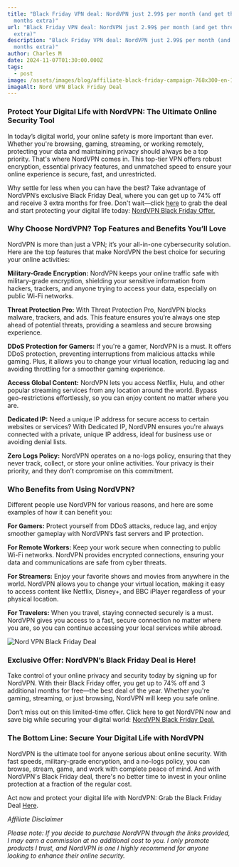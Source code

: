 ```yaml
---
title: "Black Friday VPN deal: NordVPN just 2.99$ per month (and get three
  months extra)"
url: "Black Friday VPN deal: NordVPN just 2.99$ per month (and get three months
  extra)"
description: "Black Friday VPN deal: NordVPN just 2.99$ per month (and get three
  months extra)"
author: Charles M
date: 2024-11-07T01:30:00.000Z
tags:
  - post
image: /assets/images/blog/affiliate-black-friday-campaign-768x300-en-1-.png
imageAlt: Nord VPN Black Friday Deal
---
```

### Protect Your Digital Life with NordVPN: The Ultimate Online Security Tool

In today’s digital world, your online safety is more important than ever. Whether you're browsing, gaming, streaming, or working remotely, protecting your data and maintaining privacy should always be a top priority. That's where NordVPN comes in. This top-tier VPN offers robust encryption, essential privacy features, and unmatched speed to ensure your online experience is secure, fast, and unrestricted.

Why settle for less when you can have the best? Take advantage of NordVPN’s exclusive Black Friday Deal, where you can get up to 74% off and receive 3 extra months for free. Don't wait—click [here](https://go.nordvpn.net/aff_c?offer_id=15&aff_id=111266&url_id=902) to grab the deal and start protecting your digital life today: [NordVPN Black Friday Offer.](https://go.nordvpn.net/aff_c?offer_id=15&aff_id=111266&url_id=902)

### Why Choose NordVPN? Top Features and Benefits You’ll Love

NordVPN is more than just a VPN; it’s your all-in-one cybersecurity solution. Here are the top features that make NordVPN the best choice for securing your online activities:

**Military-Grade Encryption:** NordVPN keeps your online traffic safe with military-grade encryption, shielding your sensitive information from hackers, trackers, and anyone trying to access your data, especially on public Wi-Fi networks.

**Threat Protection Pro:** With Threat Protection Pro, NordVPN blocks malware, trackers, and ads. This feature ensures you’re always one step ahead of potential threats, providing a seamless and secure browsing experience.

**DDoS Protection for Gamers:** If you're a gamer, NordVPN is a must. It offers DDoS protection, preventing interruptions from malicious attacks while gaming. Plus, it allows you to change your virtual location, reducing lag and avoiding throttling for a smoother gaming experience.

**Access Global Content:** NordVPN lets you access Netflix, Hulu, and other popular streaming services from any location around the world. Bypass geo-restrictions effortlessly, so you can enjoy content no matter where you are.

**Dedicated IP:** Need a unique IP address for secure access to certain websites or services? With Dedicated IP, NordVPN ensures you're always connected with a private, unique IP address, ideal for business use or avoiding denial lists.

**Zero Logs Policy:** NordVPN operates on a no-logs policy, ensuring that they never track, collect, or store your online activities. Your privacy is their priority, and they don’t compromise on this commitment.

### Who Benefits from Using NordVPN?

Different people use NordVPN for various reasons, and here are some examples of how it can benefit you:

**For Gamers:** Protect yourself from DDoS attacks, reduce lag, and enjoy smoother gameplay with NordVPN’s fast servers and IP protection.

**For Remote Workers:** Keep your work secure when connecting to public Wi-Fi networks. NordVPN provides encrypted connections, ensuring your data and communications are safe from cyber threats.

**For Streamers:** Enjoy your favorite shows and movies from anywhere in the world. NordVPN allows you to change your virtual location, making it easy to access content like Netflix, Disney+, and BBC iPlayer regardless of your physical location.

**For Travelers:** When you travel, staying connected securely is a must. NordVPN gives you access to a fast, secure connection no matter where you are, so you can continue accessing your local services while abroad.



![Nord VPN Black Friday Deal](/assets/images/blog/affiliate-black-friday-campaign-768x300-en.png)

### Exclusive Offer: NordVPN’s Black Friday Deal is Here!

Take control of your online privacy and security today by signing up for NordVPN. With their Black Friday offer, you get up to 74% off and 3 additional months for free—the best deal of the year. Whether you're gaming, streaming, or just browsing, NordVPN will keep you safe online.

Don’t miss out on this limited-time offer. Click here to get NordVPN now and save big while securing your digital world: [NordVPN Black Friday Deal.](https://go.nordvpn.net/aff_c?offer_id=15&aff_id=111266&url_id=902)

### The Bottom Line: Secure Your Digital Life with NordVPN

NordVPN is the ultimate tool for anyone serious about online security. With fast speeds, military-grade encryption, and a no-logs policy, you can browse, stream, game, and work with complete peace of mind. And with NordVPN's Black Friday deal, there's no better time to invest in your online protection at a fraction of the regular cost.

Act now and protect your digital life with NordVPN: Grab the Black Friday Deal [Here](https://go.nordvpn.net/aff_c?offer_id=15&aff_id=111266&url_id=902). 

*Affiliate Disclaimer*

*Please note: If you decide to purchase NordVPN through the links provided, I may earn a commission at no additional cost to you. I only promote products I trust, and NordVPN is one I highly recommend for anyone looking to enhance their online security.*
